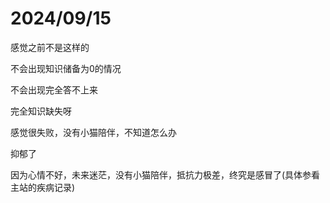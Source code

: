 # 2024/09/15

感觉之前不是这样的

不会出现知识储备为0的情况

不会出现完全答不上来

完全知识缺失呀

感觉很失败，没有小猫陪伴，不知道怎么办

抑郁了

因为心情不好，未来迷茫，没有小猫陪伴，抵抗力极差，终究是感冒了(具体参看主站的疾病记录)